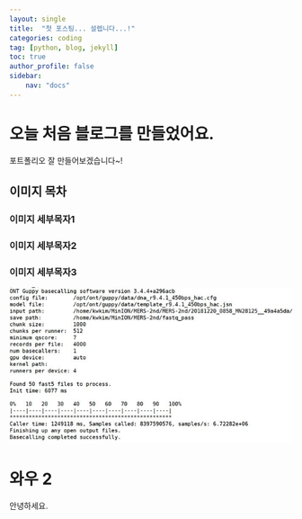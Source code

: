 ```yaml
---
layout: single
title:  "첫 포스팅... 설렙니다...!"
categories: coding
tag: [python, blog, jekyll]
toc: true
author_profile: false
sidebar: 
    nav: "docs"
---
```


# 오늘 처음 블로그를 만들었어요. 

포트폴리오 잘 만들어보겠습니다~!



## 이미지 목차

### 이미지 세부목자1



### 이미지 세부목자2



### 이미지 세부목자3



![basecalling](../images/23-02-10-first/basecalling.JPG)



# 와우 2

안녕하세요. 
